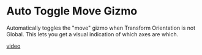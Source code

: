 # Auto Toggle Move Gizmo

Automatically toggles the "move" gizmo when Transform Orientation is not Global. This lets you get a visual indication of which axes are which.

[video](https://i.eryn.io/2345/blender-NDAVTaQX.mp4)